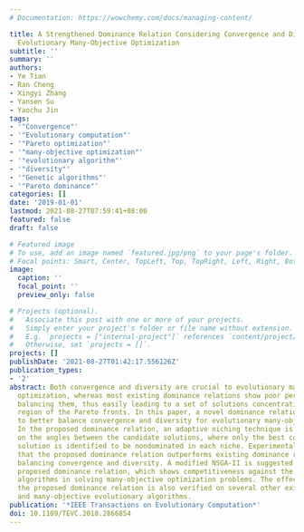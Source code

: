 ```yaml
---
# Documentation: https://wowchemy.com/docs/managing-content/

title: A Strengthened Dominance Relation Considering Convergence and Diversity for
  Evolutionary Many-Objective Optimization
subtitle: ''
summary: ''
authors:
- Ye Tian
- Ran Cheng
- Xingyi Zhang
- Yansen Su
- Yaochu Jin
tags:
- '"Convergence"'
- '"Evolutionary computation"'
- '"Pareto optimization"'
- '"many-objective optimization"'
- '"evolutionary algorithm"'
- '"diversity"'
- '"Genetic algorithms"'
- '"Pareto dominance"'
categories: []
date: '2019-01-01'
lastmod: 2021-08-27T07:59:41+08:00
featured: false
draft: false

# Featured image
# To use, add an image named `featured.jpg/png` to your page's folder.
# Focal points: Smart, Center, TopLeft, Top, TopRight, Left, Right, BottomLeft, Bottom, BottomRight.
image:
  caption: ''
  focal_point: ''
  preview_only: false

# Projects (optional).
#   Associate this post with one or more of your projects.
#   Simply enter your project's folder or file name without extension.
#   E.g. `projects = ["internal-project"]` references `content/project/deep-learning/index.md`.
#   Otherwise, set `projects = []`.
projects: []
publishDate: '2021-08-27T01:42:17.556126Z'
publication_types:
- '2'
abstract: Both convergence and diversity are crucial to evolutionary many-objective
  optimization, whereas most existing dominance relations show poor performance in
  balancing them, thus easily leading to a set of solutions concentrating on a small
  region of the Pareto fronts. In this paper, a novel dominance relation is proposed
  to better balance convergence and diversity for evolutionary many-objective optimization.
  In the proposed dominance relation, an adaptive niching technique is developed based
  on the angles between the candidate solutions, where only the best converged candidate
  solution is identified to be nondominated in each niche. Experimental results demonstrate
  that the proposed dominance relation outperforms existing dominance relations in
  balancing convergence and diversity. A modified NSGA-II is suggested based on the
  proposed dominance relation, which shows competitiveness against the state-of-the-art
  algorithms in solving many-objective optimization problems. The effectiveness of
  the proposed dominance relation is also verified on several other existing multi-
  and many-objective evolutionary algorithms.
publication: '*IEEE Transactions on Evolutionary Computation*'
doi: 10.1109/TEVC.2018.2866854
---
```

